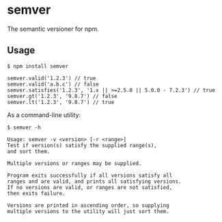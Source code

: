 # semver

The semantic versioner for npm.

## Usage

    $ npm install semver

    semver.valid('1.2.3') // true
    semver.valid('a.b.c') // false
    semver.satisfies('1.2.3', '1.x || >=2.5.0 || 5.0.0 - 7.2.3') // true
    semver.gt('1.2.3', '9.8.7') // false
    semver.lt('1.2.3', '9.8.7') // true

As a command-line utility:

    $ semver -h

    Usage: semver -v <version> [-r <range>]
    Test if version(s) satisfy the supplied range(s),
    and sort them.

    Multiple versions or ranges may be supplied.

    Program exits successfully if all versions satisfy all
    ranges and are valid, and prints all satisfying versions.
    If no versions are valid, or ranges are not satisfied,
    then exits failure.

    Versions are printed in ascending order, so supplying
    multiple versions to the utility will just sort them.

